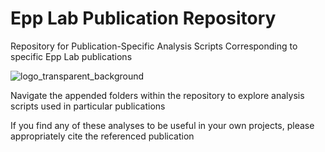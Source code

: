 # Epp Lab Publication Repository

Repository for Publication-Specific Analysis Scripts Corresponding to specific Epp Lab publications

![logo_transparent_background](https://user-images.githubusercontent.com/44174532/130389507-fa0f27b4-d566-453c-953a-14e8f0360139.png)


Navigate the appended folders within the repository to explore analysis scripts used in particular publications

If you find any of these analyses to be useful in your own projects, please appropriately cite the referenced publication
